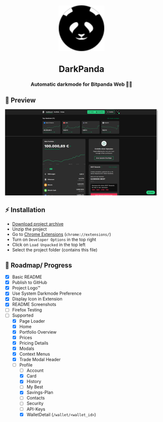 <p align="center">
  <img height="150" src="./panda.svg">
  <h1 align="center">DarkPanda</h1>
  <h3 align="center">Automatic darkmode for Bitpanda Web 🐼🌑</h3>
</p>

## 👀 Preview
![Dashboard Sample Screenshot](./sample_screenshot.png)

## ⚡ Installation
- [Download project archive](https://github.com/philippdormann/bitpanda_darkmode/archive/refs/heads/main.zip)
- Unzip the project
- Go to [Chrome Extensions](chrome://extensions/) (`chrome://extensions/`)
- Turn on `Developer Options` in the top right
- Click on `Load Unpacked` in the top left
- Select the project folder (contains this file)

## 🏴 Roadmap/ Progress
- [x] Basic README
- [x] Publish to GitHub
- [x] Project Logo™
- [x] Use System Darkmode Preference
- [x] Display Icon in Extension
- [x] README Screenshots
- [ ] Firefox Testing
- [ ] Supported
  - [x] Page Loader
  - [x] Home
  - [x] Portfolio Overview
  - [x] Prices
  - [x] Pricing Details
  - [x] Modals
  - [x] Context Menus
  - [x] Trade Modal Header
  - [ ] Profile
    - [ ] Account
    - [x] Card
    - [x] History
    - [ ] My Best
    - [x] Savings-Plan
    - [ ] Contacts
    - [ ] Security
    - [ ] API-Keys
    - [x] WalletDetail (`/wallet/<wallet_id>`)